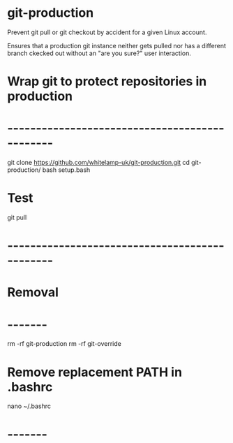 # git-production

Prevent git pull or git checkout by accident for a given Linux
account.

Ensures that a production git instance neither gets pulled nor
has a different branch ckecked out without an "are you sure?"
user interaction.

# Wrap git to protect repositories in production
# ----------------------------------------------
git clone https://github.com/whitelamp-uk/git-production.git
cd git-production/
bash setup.bash
# Test
git pull
# ----------------------------------------------

# Removal
# -------
rm -rf git-production
rm -rf git-override
# Remove replacement PATH in .bashrc
nano ~/.bashrc
# -------

